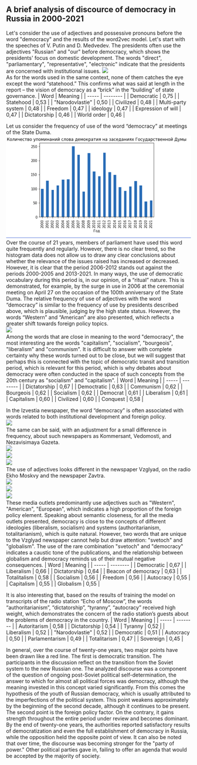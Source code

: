 ## A brief analysis of discource of democracy in Russia in 2000-2021
Let's consider the use of adjectives and possessive pronouns before the word "democracy" and the results of the word2vec model. Let's start with the speeches of V. Putin and D. Medvedev. The presidents often use the adjectives "Russian" and "our" before democracy, which shows the presidents' focus on domestic development. The words "direct", "parliamentary", "representative", "electronic" indicate that the presidents are concerned with institutional issues. ![](https://github.com/alexkobz/diplom/blob/main/texts/president/president_adj_en.png) \
As for the words used in the same context, none of them catches the eye except the word “statehood.” This confirms what was said at length in the report – the vision of democracy as a “brick” in the “building” of state governance.
| Word | Meaning |
| ----- | -------- |
| Democratic |	0,75 |
| Statehood | 0,53 |
| "Narodovlastie" | 0,50 |
| Civilized | 0,48 |
| Multi-party system | 0,48 |
| Freedom |	0,47 |
| ideology | 0,47 |
| Expression of will | 0,47 |
| Dictatorship | 0,46 |
| World order |	0,46 |

Let us consider the frequency of use of the word “democracy” at meetings of the State Duma.\
![](https://github.com/alexkobz/diplom/blob/main/texts/gosduma/%D0%9A%D0%BE%D0%BB%D0%B8%D1%87%D0%B5%D1%81%D1%82%D0%B2%D0%BE%20%D1%83%D0%BF%D0%BE%D0%BC%D0%B8%D0%BD%D0%B0%D0%BD%D0%B8%D0%B8%CC%86%20%D1%81%D0%BB%D0%BE%D0%B2%D0%B0%20%D0%B4%D0%B5%D0%BC%D0%BE%D0%BA%D1%80%D0%B0%D1%82%D0%B8%D1%8F%20%D0%93%D0%94.png)\
Over the course of 21 years, members of parliament have used this word quite frequently and regularly. However, there is no clear trend, so the histogram data does not allow us to draw any clear conclusions about whether the relevance of the issues raised has increased or decreased. However, it is clear that the period 2006-2012 stands out against the periods 2000-2005 and 2013-2021. In many ways, the use of democratic vocabulary during this period is, in our opinion, of a “ritual” nature. This is demonstrated, for example, by the surge in use in 2006 at the ceremonial meeting on April 27 on the occasion of the 100th anniversary of the State Duma. The relative frequency of use of adjectives with the word “democracy” is similar to the frequency of use by presidents described above, which is plausible, judging by the high state status. However, the words “Western” and “American” are also presented, which reflects a greater shift towards foreign policy topics.\
![](https://github.com/alexkobz/diplom/blob/main/texts/gosduma/gosduma_adj_en.png)\
Among the words that are close in meaning to the word "democracy", the most interesting are the words "capitalism", "socialism", "bourgeois", "liberalism" and "communism". It is difficult to answer with complete certainty why these words turned out to be close, but we will suggest that perhaps this is connected with the topic of democratic transit and transition period, which is relevant for this period, which is why debates about democracy were often conducted in the space of such concepts from the 20th century as "socialism" and "capitalism".
| Word | Meaning |
| ----- | -------- |
| Dictatorship | 0,67 |
| Democtratic | 0,63 |
| Communism | 0,62 |
| Bourgeois | 0,62 |
| Socialism | 0,62 |
| Democrat | 0,61 |
| Liberalism | 0,61 |
| Capitalism | 0,60 |
| Civilized | 0,60 |
| Conquest | 0,58 |

In the Izvestia newspaper, the word “democracy” is often associated with words related to both institutional development and foreign policy.\
![](https://github.com/alexkobz/diplom/blob/main/texts/izvestia/izvestia_adj_en.png)\
The same can be said, with an adjustment for a small difference in frequency, about such newspapers as Kommersant, Vedomosti, and Nezavisimaya Gazeta.\
![](https://github.com/alexkobz/diplom/blob/main/texts/kommersant/kommersant_adj_en.png)\
![](https://github.com/alexkobz/diplom/blob/main/texts/vedomosti/vedomosti_adj_en.png)\
![](https://github.com/alexkobz/diplom/blob/main/texts/ng/ng_adj_en.png)\
The use of adjectives looks different in the newspaper Vzglyad, on the radio Ekho Moskvy and the newspaper Zavtra.\
![](https://github.com/alexkobz/diplom/blob/main/texts/vzglyad/vzglyad_adj_en.png)\
![](https://github.com/alexkobz/diplom/blob/main/texts/echo/echo_adj_en.png)\
![](https://github.com/alexkobz/diplom/blob/main/texts/zavtra/zavtra_adj_en.png)\
These media outlets predominantly use adjectives such as "Western", "American", "European", which indicates a high proportion of the foreign policy element. Speaking about semantic closeness, for all the media outlets presented, democracy is close to the concepts of different ideologies (liberalism, socialism) and systems (authoritarianism, totalitarianism), which is quite natural. However, two words that are unique to the Vzglyad newspaper cannot help but draw attention: "svetoch" and "globalism". The use of the rare combination "svetoch" and "democracy" indicates a caustic tone of the publications, and the relationship between globalism and democracy reminds us of their mutual negative consequences.
| Word | Meaning |
| ----- | -------- |
| Democratic |	0,67 |
| Liberalism | 0,66 |
| Dictatorship | 0,64 | 
| Beacon of democracy | 0,63 |
| Totalitalism | 0,58 |
| Socialism | 0,56 |
| Freedom | 0,56 | 
| Autocracy | 0,55 | 
| Capitalism | 0,55 |
| Globalism | 0,55 | 

It is also interesting that, based on the results of training the model on transcripts of the radio station “Echo of Moscow”, the words “authoritarianism”, “dictatorship”, “tyranny”, “autocracy” received high weight, which demonstrates the concern of the radio station’s guests about the problems of democracy in the country.
| Word | Meaning |
| ----- | -------- |
| Autoritarism | 0,58 |
| Dictatorship | 0,54 |
| Tyranny | 0,52 |
| Liberalism | 0,52 |
| "Narodovlastie" | 0,52 |
| Democratic | 0,51 | 
| Autocracy | 0,50 |
| Parlamentarism | 0,49 |
| Totalitarism | 0,47 | 
| Sovereign | 0,45 |

In general, over the course of twenty-one years, two major points have been drawn like a red line. The first is democratic transition. The participants in the discussion reflect on the transition from the Soviet system to the new Russian one. The analyzed discourse was a component of the question of ongoing post-Soviet political self-determination, the answer to which for almost all political forces was democracy, although the meaning invested in this concept varied significantly. From this comes the hypothesis of the youth of Russian democracy, which is usually attributed to the imperfections of the political system. This point weakens approximately by the beginning of the second decade, although it continues to be present. The second point is the foreign policy factor. On the contrary, it gains strength throughout the entire period under review and becomes dominant.\
By the end of twenty-one years, the authorities reported satisfactory results of democratization and even the full establishment of democracy in Russia, while the opposition held the opposite point of view. It can also be noted that over time, the discourse was becoming stronger for the "party of power." Other political parties gave in, failing to offer an agenda that would be accepted by the majority of society.

